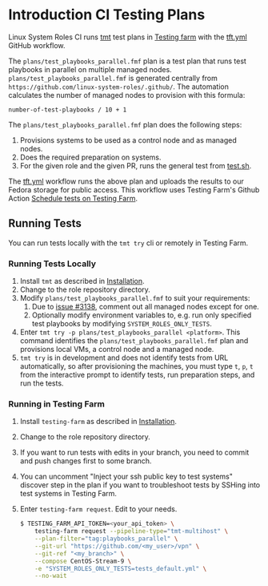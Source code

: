 # Introduction CI Testing Plans

Linux System Roles CI runs [tmt](https://tmt.readthedocs.io/en/stable/index.html) test plans in [Testing farm](https://docs.testing-farm.io/Testing%20Farm/0.1/index.html) with the [tft.yml](https://github.com/linux-system-roles/vpn/blob/main/.github/workflows/tft.yml) GitHub workflow.

The `plans/test_playbooks_parallel.fmf` plan is a test plan that runs test playbooks in parallel on multiple managed nodes.
`plans/test_playbooks_parallel.fmf` is generated centrally from `https://github.com/linux-system-roles/.github/`.
The automation calculates the number of managed nodes to provision with this formula:

```plain
number-of-test-playbooks / 10 + 1
```

The `plans/test_playbooks_parallel.fmf` plan does the following steps:

1. Provisions systems to be used as a control node and as managed nodes.
2. Does the required preparation on systems.
3. For the given role and the given PR, runs the general test from [test.sh](https://github.com/linux-system-roles/tft-tests/blob/main/tests/general/test.sh).

The [tft.yml](https://github.com/linux-system-roles/vpn/blob/main/.github/workflows/tft.yml) workflow runs the above plan and uploads the results to our Fedora storage for public access.
This workflow uses Testing Farm's Github Action [Schedule tests on Testing Farm](https://github.com/marketplace/actions/schedule-tests-on-testing-farm).

## Running Tests

You can run tests locally with the `tmt try` cli or remotely in Testing Farm.

### Running Tests Locally

1. Install `tmt` as described in [Installation](https://tmt.readthedocs.io/en/stable/stories/install.html).
2. Change to the role repository directory.
3. Modify `plans/test_playbooks_parallel.fmf` to suit your requirements:
    1. Due to [issue #3138](https://github.com/teemtee/tmt/issues/3138), comment out all managed nodes except for one.
    2. Optionally modify environment variables to, e.g. run only specified test playbooks by modifying `SYSTEM_ROLES_ONLY_TESTS`.
4. Enter `tmt try -p plans/test_playbooks_parallel <platform>`.
    This command identifies the `plans/test_playbooks_parallel.fmf` plan and provisions local VMs, a control node and a managed node.
5. `tmt try` is in development and does not identify tests from URL automatically, so after provisioning the machines, you must type `t`, `p`, `t` from the interactive prompt to identify tests, run preparation steps, and run the tests.

### Running in Testing Farm

1. Install `testing-farm` as described in [Installation](https://gitlab.com/testing-farm/cli/-/blob/main/README.adoc#user-content-installation).
2. Change to the role repository directory.
3. If you want to run tests with edits in your branch, you need to commit and push changes first to some branch.
4. You can uncomment "Inject your ssh public key to test systems" discover step in the plan if you want to troubleshoot tests by SSHing into test systems in Testing Farm.
5. Enter `testing-farm request`.
    Edit to your needs.

    ```bash
    $ TESTING_FARM_API_TOKEN=<your_api_token> \
        testing-farm request --pipeline-type="tmt-multihost" \
        --plan-filter="tag:playbooks_parallel" \
        --git-url "https://github.com/<my_user>/vpn" \
        --git-ref "<my_branch>" \
        --compose CentOS-Stream-9 \
        -e "SYSTEM_ROLES_ONLY_TESTS=tests_default.yml" \
        --no-wait
    ```
